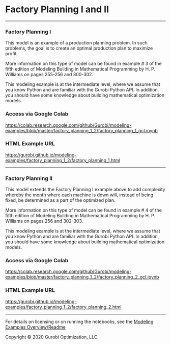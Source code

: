 # Factory Planning I and II

---
### Factory Planning I
This model is an example of a production planning problem. In such problems, the goal is to create an 
optimal production plan to maximize profit.

More information on this type of model can be found in example # 3 of the fifth edition of Modeling 
Building in Mathematical Programming by H. P. Williams on pages 255-256 and 300-302.

This modeling example is at the intermediate level, where we assume that you know Python and are familiar with 
the Gurobi Python API. In addition, you should have some knowledge about building mathematical optimization models.

### Access via Google Colab

https://colab.research.google.com/github/Gurobi/modeling-examples/blob/master/factory_planning_1_2/factory_planning_1_gcl.ipynb

### HTML Example URL

https://gurobi.github.io/modeling-examples/factory_planning_1_2/factory_planning_1.html

---
### Factory Planning II
This model extends the Factory Planning I example above to add complexity whereby the month where each machine is 
down will, instead of being fixed, be determined as a part of the optimized plan.

More information on this type of model can be found in example # 4 of the fifth edition of Modeling Building in 
Mathematical Programming by H. P. Williams on pages 256 and 302-303.

This modeling example is at the intermediate level, where we assume that you know Python and are familiar with 
the Gurobi Python API. In addition, you should have some knowledge about building mathematical optimization models.

### Access via Google Colab

https://colab.research.google.com/github/Gurobi/modeling-examples/blob/master/factory_planning_1_2/factory_planning_2_gcl.ipynb

### HTML Example URL

https://gurobi.github.io/modeling-examples/factory_planning_1_2/factory_planning_2.html


----
For details on licensing or on running the notebooks, see the [Modeling Examples Overview/Readme](https://github.com/Gurobi/modeling-examples/)

Copyright © 2020 Gurobi Optimization, LLC


